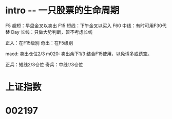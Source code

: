# intro -- 一只股票的生命周期

F5  超短：早盘金叉以卖出
F15 短线：下午金叉以买入
F60 中线：有时可用F30代替
Day 长线：只做大势判断，暂不考虑长线

正入：在F15级别
奇出：在F5级别

macd: 卖出仓位2/3
m020: 卖出余下1/3 结合F15使用，以免诱多或诱空。

正兵：短线2/3仓位
奇兵：中线1/3仓位


# 上证指数

# 002197
